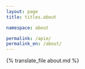 ```yaml
---
layout: page
title: titles.about

namespace: about

permalink: /apie/
permalink_en: /about/
---
```


{% translate_file about.md %}
